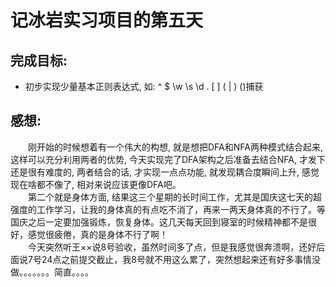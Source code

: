 # 记冰岩实习项目的第五天

## 完成目标:

+ 初步实现少量基本正则表达式, 如: ^ $ \\w \\s \\d . [ ]  ( | )  ()捕获
## 感想:

&emsp;&emsp;刚开始的时候想着有一个伟大的构想, 就是想把DFA和NFA两种模式结合起来, 这样可以充分利用两者的优势, 今天实现完了DFA架构之后准备去结合NFA, 才发下还是很有难度的, 两者结合的话, 才实现一点点功能, 就发现耦合度瞬间上升, 感觉现在啥都不像了, 相对来说应该更像DFA吧。<br>
&emsp;&emsp;第二个就是身体方面, 结果这三个星期的长时间工作，尤其是国庆这七天的超强度的工作学习，让我的身体真的有点吃不消了，再来一两天身体真的不行了。等国庆之后一定要加强锻炼，恢复身体。这几天每天回到寝室的时候精神都不是很好，感觉很疲倦，真的是身体不行了啊！<br>
&emsp;&emsp;今天突然听王××说8号验收，虽然时间多了点，但是我感觉很奔溃啊，还好后面说7号24点之前提交截止，我8号就不用这么累了，突然想起来还有好多事情没做。。。。。。。简直。。。。
